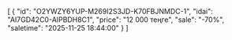 [
  {
    "id": "O2YWZY6YUP-M269I2S3JD-K70FBJNMDC-1",
    "idai": "AI7GD42C0-AIPBDH8C1",
    "price": "12 000 теңге",
    "sale": "-70%",
    "saletime": "2025-11-25 18:44:00"
  }
]